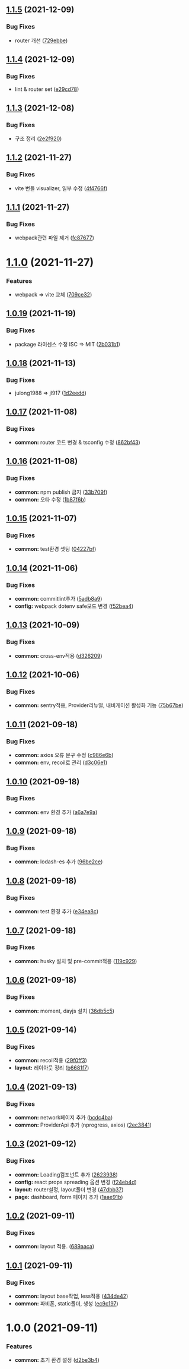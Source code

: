 ## [1.1.5](https://github.com/jl917/react-antd-admin-template/compare/v1.1.4...v1.1.5) (2021-12-09)


### Bug Fixes

* router 개선 ([729ebbe](https://github.com/jl917/react-antd-admin-template/commit/729ebbedba2fd8bc8fff0fa58c4ef27e6fdbc3fa))

## [1.1.4](https://github.com/jl917/react-antd-admin-template/compare/v1.1.3...v1.1.4) (2021-12-09)


### Bug Fixes

* lint & router set ([e29cd78](https://github.com/jl917/react-antd-admin-template/commit/e29cd78a0b578db572f93241db36940bb73628e6))

## [1.1.3](https://github.com/jl917/react-antd-admin-template/compare/v1.1.2...v1.1.3) (2021-12-08)


### Bug Fixes

* 구조 정리 ([2e2f920](https://github.com/jl917/react-antd-admin-template/commit/2e2f920aca3e0f6c64288cacaed81cd13498c12b))

## [1.1.2](https://github.com/jl917/react-antd-admin-template/compare/v1.1.1...v1.1.2) (2021-11-27)


### Bug Fixes

* vite 번들 visualizer, 일부 수정 ([4f4766f](https://github.com/jl917/react-antd-admin-template/commit/4f4766f2836b2b82416c810ab66bda8e310693a3))

## [1.1.1](https://github.com/jl917/react-antd-admin-template/compare/v1.1.0...v1.1.1) (2021-11-27)


### Bug Fixes

* webpack관련 파일 제거 ([fc87677](https://github.com/jl917/react-antd-admin-template/commit/fc876772e7ac85099bed5714948b1914b7e9678b))

# [1.1.0](https://github.com/jl917/react-antd-admin-template/compare/v1.0.19...v1.1.0) (2021-11-27)


### Features

* webpack => vite 교체 ([709ce32](https://github.com/jl917/react-antd-admin-template/commit/709ce32103f70d36b1848d71957d689512af1a2a))

## [1.0.19](https://github.com/jl917/react-antd-admin-template/compare/v1.0.18...v1.0.19) (2021-11-19)


### Bug Fixes

* package 라이센스 수정 ISC => MIT ([2b031b1](https://github.com/jl917/react-antd-admin-template/commit/2b031b10c8afaa8f4801a4bc980b9112b85b718c))

## [1.0.18](https://github.com/jl917/react-antd-admin-template/compare/v1.0.17...v1.0.18) (2021-11-13)


### Bug Fixes

* julong1988 => jl917 ([1d2eedd](https://github.com/jl917/react-antd-admin-template/commit/1d2eeddfc2fd2c755097425bba71feadee67b80f))

## [1.0.17](https://github.com/jl917/react-antd-admin-template/compare/v1.0.16...v1.0.17) (2021-11-08)


### Bug Fixes

* **common:** router 코드 변경 & tsconfig 수정 ([862bf43](https://github.com/jl917/react-antd-admin-template/commit/862bf4309834d2a5da8038deeb053a53a6cb103a))

## [1.0.16](https://github.com/jl917/react-antd-admin-template/compare/v1.0.15...v1.0.16) (2021-11-08)


### Bug Fixes

* **common:** npm publish 금지 ([33b709f](https://github.com/jl917/react-antd-admin-template/commit/33b709f84118c1715a15b03acccacf26e244c1b8))
* **common:** 오타 수정 ([1b87f6b](https://github.com/jl917/react-antd-admin-template/commit/1b87f6bce8e85b4a07e6c45dcf10575a0324df90))

## [1.0.15](https://github.com/jl917/react-antd-admin-template/compare/v1.0.14...v1.0.15) (2021-11-07)


### Bug Fixes

* **common:** test환경 셋팅 ([04227bf](https://github.com/jl917/react-antd-admin-template/commit/04227bfc38a99799f18a11ddfa14b5c02bc880fd))

## [1.0.14](https://github.com/jl917/react-antd-admin-template/compare/v1.0.13...v1.0.14) (2021-11-06)


### Bug Fixes

* **common:** commitlint추가 ([5adb8a9](https://github.com/jl917/react-antd-admin-template/commit/5adb8a9d3582d90ffedff091e64b42bf95b44f74))
* **config:** webpack dotenv safe모드 변경 ([f52bea4](https://github.com/jl917/react-antd-admin-template/commit/f52bea4704166e9c29c556bf62eab188cc227cfe))

## [1.0.13](https://github.com/jl917/react-antd-admin-template/compare/v1.0.12...v1.0.13) (2021-10-09)


### Bug Fixes

* **common:** cross-env적용 ([d326209](https://github.com/jl917/react-antd-admin-template/commit/d3262094aead79bd8abe92c76b91f2c762c3e0b0))

## [1.0.12](https://github.com/jl917/react-antd-admin-template/compare/v1.0.11...v1.0.12) (2021-10-06)


### Bug Fixes

* **common:** sentry적용, Provider리뉴얼, 내비게이션 활성화 기능 ([75b67be](https://github.com/jl917/react-antd-admin-template/commit/75b67bef0c85f8a2204b792197a485fe0d6f17f8))

## [1.0.11](https://github.com/jl917/react-antd-admin-template/compare/v1.0.10...v1.0.11) (2021-09-18)


### Bug Fixes

* **common:** axios 오류 문구 수정 ([c986e6b](https://github.com/jl917/react-antd-admin-template/commit/c986e6b64e478261d1504d1efa382858cf651f58))
* **common:** env, recoil로 관리 ([d3c06e1](https://github.com/jl917/react-antd-admin-template/commit/d3c06e19268cc2fecb2c353219986c343218bf30))

## [1.0.10](https://github.com/jl917/react-antd-admin-template/compare/v1.0.9...v1.0.10) (2021-09-18)


### Bug Fixes

* **common:** env 환경 추가 ([a6a7e9a](https://github.com/jl917/react-antd-admin-template/commit/a6a7e9a9ed80a0240cacf115d895f7ba4a8a2c49))

## [1.0.9](https://github.com/jl917/react-antd-admin-template/compare/v1.0.8...v1.0.9) (2021-09-18)


### Bug Fixes

* **common:** lodash-es 추가 ([96be2ce](https://github.com/jl917/react-antd-admin-template/commit/96be2ce3a7b4891122c099e4509a6915e8321963))

## [1.0.8](https://github.com/jl917/react-antd-admin-template/compare/v1.0.7...v1.0.8) (2021-09-18)


### Bug Fixes

* **common:** test 환경 추가 ([e34ea8c](https://github.com/jl917/react-antd-admin-template/commit/e34ea8c83d5975ee45205d90231b624acf8e2fc9))

## [1.0.7](https://github.com/jl917/react-antd-admin-template/compare/v1.0.6...v1.0.7) (2021-09-18)


### Bug Fixes

* **common:** husky 설치 및 pre-commit적용 ([119c929](https://github.com/jl917/react-antd-admin-template/commit/119c929745e08f15bcc4c80656f02d69af573adf))

## [1.0.6](https://github.com/jl917/react-antd-admin-template/compare/v1.0.5...v1.0.6) (2021-09-18)


### Bug Fixes

* **common:** moment, dayjs 설치 ([36db5c5](https://github.com/jl917/react-antd-admin-template/commit/36db5c5b50378f9ff1befd9c86585606b7f4c677))

## [1.0.5](https://github.com/jl917/react-antd-admin-template/compare/v1.0.4...v1.0.5) (2021-09-14)


### Bug Fixes

* **common:** recoil적용 ([29f0ff3](https://github.com/jl917/react-antd-admin-template/commit/29f0ff3b0363138a55b7767e38800b79108d3f23))
* **layout:** 레이아웃 정리 ([b6681f7](https://github.com/jl917/react-antd-admin-template/commit/b6681f73acad08c6fd12c66d4cfb9121ede6719b))

## [1.0.4](https://github.com/jl917/react-antd-admin-template/compare/v1.0.3...v1.0.4) (2021-09-13)


### Bug Fixes

* **common:** network페이지 추가 ([bcdc4ba](https://github.com/jl917/react-antd-admin-template/commit/bcdc4ba08da928128841edb3e11b0a4e6f513020))
* **common:** ProviderApi 추가 (nprogress, axios) ([2ec3841](https://github.com/jl917/react-antd-admin-template/commit/2ec3841c5d172faf3fc1b97a358ca824512d8197))

## [1.0.3](https://github.com/jl917/react-antd-admin-template/compare/v1.0.2...v1.0.3) (2021-09-12)


### Bug Fixes

* **common:** Loading컴포넌트 추가 ([2623938](https://github.com/jl917/react-antd-admin-template/commit/26239384476bdecab328d65e06fe83342b23335f))
* **config:** react props spreading 옵션 변경 ([f24eb4d](https://github.com/jl917/react-antd-admin-template/commit/f24eb4d8cc19505b873efceb835ebe0d807ebbf5))
* **layout:** router설정, layout폴더 변경 ([47dbb37](https://github.com/jl917/react-antd-admin-template/commit/47dbb3722480c5da916d25ad2cf2696698966da6))
* **page:** dashboard, form 페이지 추가 ([1aae91b](https://github.com/jl917/react-antd-admin-template/commit/1aae91bb4863183bc4eac41992ba82ae4b2d0afb))

## [1.0.2](https://github.com/jl917/react-antd-admin-template/compare/v1.0.1...v1.0.2) (2021-09-11)


### Bug Fixes

* **common:** layout 적용. ([689aaca](https://github.com/jl917/react-antd-admin-template/commit/689aaca69feab8e68f86661457ae3c49eab6e804))

## [1.0.1](https://github.com/jl917/react-antd-admin-template/compare/v1.0.0...v1.0.1) (2021-09-11)


### Bug Fixes

* **common:** layout base작업, less적용 ([434de42](https://github.com/jl917/react-antd-admin-template/commit/434de42839ac15afc00190c5bdd00f24c6ce03e6))
* **common:** 파비폰, static폴더, 생성 ([ec9c197](https://github.com/jl917/react-antd-admin-template/commit/ec9c197f1a0f725f50868bb352fbf5a2124193d3))

# 1.0.0 (2021-09-11)


### Features

* **common:** 초기 환경 설정 ([d2be3b4](https://github.com/jl917/react-antd-admin-template/commit/d2be3b437b1ae35a730123d23f02cf69a91e4be4))
